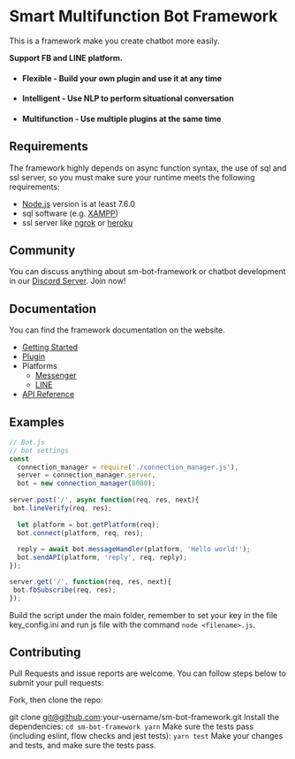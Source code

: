 # Smart Multifunction Bot Framework

This is a framework make you create chatbot more easily.

<b>Support FB and LINE platform.</b>

* #### Flexible - Build your own plugin and use it at any time
* #### Intelligent - Use NLP to perform situational conversation
* #### Multifunction - Use multiple plugins at the same time

## Requirements
The framework highly depends on async function syntax, the use of sql and ssl server, so you must make sure your runtime meets the following requirements:
* [Node.js](https://nodejs.org/en/) version is at least 7.6.0
* sql software (e.g. [XAMPP](https://www.apachefriends.org/zh_tw/index.html))
* ssl server like [ngrok](https://ngrok.com/) or [heroku](https://www.heroku.com/)

## Community

You can discuss anything about sm-bot-framework or chatbot development in our [Discord Server](https://discord.gg/Gjaamg). Join now!

## <a name="documentation"></a>Documentation

You can find the framework documentation on the website.

* [Getting Started](https://github.com/Mist-Rain/Bot-Framework/blob/master/docs/Getting-Started.md#getting-started)
* [Plugin](https://github.com/Mist-Rain/Bot-Framework/blob/master/docs/Plugin.md#plugin)
* Platforms
  * [Messenger](https://github.com/Mist-Rain/Bot-Framework/blob/master/docs/Platforms/Messenger.md#messenger)
  * [LINE](https://github.com/Mist-Rain/Bot-Framework/blob/master/docs/Platforms/LINE.md#line)
* [API Reference](https://github.com/Mist-Rain/Bot-Framework/blob/master/docs/API-Reference.md#api-reference)

## Examples

```javascript
// Bot.js
// bot settings
const
  connection_manager = require('./connection_manager.js'),
  server = connection_manager.server,
  bot = new connection_manager(8080);
  
server.post('/', async function(req, res, next){
 bot.lineVerify(req, res);
  
  let platform = bot.getPlatform(req);
  bot.connect(platform, req, res);
  
  reply = await bot.messageHandler(platform, 'Hello world!');
  bot.sendAPI(platform, 'reply', req, reply);
});

server.get('/', function(req, res, next){
 bot.fbSubscribe(req, res);
});
```
Build the script under the main folder, remember to set your key in the file key_config.ini and run js file with the command ``node <filename>.js``.
## Contributing
Pull Requests and issue reports are welcome. You can follow steps below to submit your pull requests:

Fork, then clone the repo:

git clone git@github.com:your-username/sm-bot-framework.git
Install the dependencies:
``
cd sm-bot-framework
yarn
``
Make sure the tests pass (including eslint, flow checks and jest tests):
``
yarn test
``
Make your changes and tests, and make sure the tests pass.
